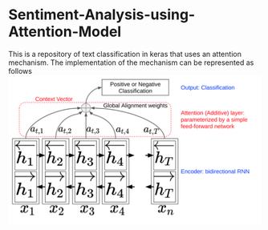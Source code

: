 # Sentiment-Analysis-using-Attention-Model

This is a repository of text classification in keras that uses an attention mechanism.
The implementation of the mechanism can be represented as follows
![](additive_attention.png)
